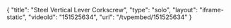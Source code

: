 {
    "title": "Steel Vertical Lever Corkscrew",
    "type": "solo",
    "layout": "iframe-static",
    "videoId": "151525634",
    "url": "\/tvpembed\/151525634"
}